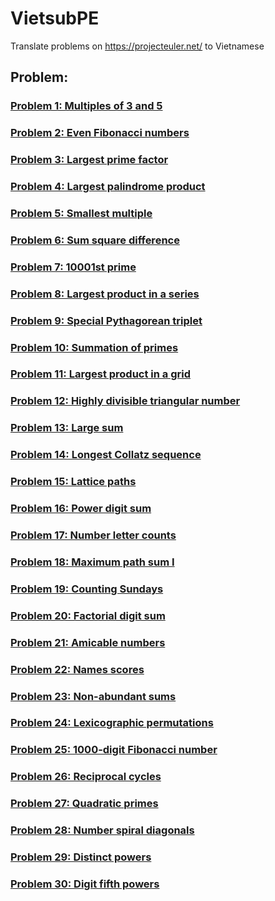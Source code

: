 # VietsubPE
Translate problems on https://projecteuler.net/ to Vietnamese

## Problem:
	
### [Problem 1: Multiples of 3 and 5](http://htmlpreview.github.io/?https://github.com/dosontung007/VietsubPE/blob/master/Problem%201%20-%20Project%20Euler.html)
### [Problem 2: Even Fibonacci numbers](http://htmlpreview.github.io/?https://github.com/dosontung007/VietsubPE/blob/master/Problem%202%20-%20Project%20Euler.html)
### [Problem 3: Largest prime factor](http://htmlpreview.github.io/?https://github.com/dosontung007/VietsubPE/blob/master/Problem%203%20-%20Project%20Euler.html)
### [Problem 4: Largest palindrome product](http://htmlpreview.github.io/?https://github.com/dosontung007/VietsubPE/blob/master/Problem%204%20-%20Project%20Euler.html)
### [Problem 5: Smallest multiple](http://htmlpreview.github.io/?https://github.com/dosontung007/VietsubPE/blob/master/Problem%205%20-%20Project%20Euler.html)
### [Problem 6: Sum square difference](http://htmlpreview.github.io/?https://github.com/dosontung007/VietsubPE/blob/master/Problem%206%20-%20Project%20Euler.html)
### [Problem 7: 10001st prime](http://htmlpreview.github.io/?https://github.com/dosontung007/VietsubPE/blob/master/Problem%207%20-%20Project%20Euler.html)
### [Problem 8: Largest product in a series](http://htmlpreview.github.io/?https://github.com/dosontung007/VietsubPE/blob/master/Problem%208%20-%20Project%20Euler.html)
### [Problem 9: Special Pythagorean triplet](http://htmlpreview.github.io/?https://github.com/dosontung007/VietsubPE/blob/master/Problem%209%20-%20Project%20Euler.html)
### [Problem 10: Summation of primes](http://htmlpreview.github.io/?https://github.com/dosontung007/VietsubPE/blob/master/Problem%2010%20-%20Project%20Euler.html)
### [Problem 11: Largest product in a grid](http://htmlpreview.github.io/?https://github.com/dosontung007/VietsubPE/blob/master/Problem%2011%20-%20Project%20Euler.html)
### [Problem 12: Highly divisible triangular number](http://htmlpreview.github.io/?https://github.com/dosontung007/VietsubPE/blob/master/Problem%2012%20-%20Project%20Euler.html)
### [Problem 13: Large sum](http://htmlpreview.github.io/?https://github.com/dosontung007/VietsubPE/blob/master/Problem%2013%20-%20Project%20Euler.html)
### [Problem 14: Longest Collatz sequence](http://htmlpreview.github.io/?https://github.com/dosontung007/VietsubPE/blob/master/Problem%2014%20-%20Project%20Euler.html)
### [Problem 15: Lattice paths](http://htmlpreview.github.io/?https://github.com/dosontung007/VietsubPE/blob/master/Problem%2015%20-%20Project%20Euler.html)
### [Problem 16: Power digit sum](http://htmlpreview.github.io/?https://github.com/dosontung007/VietsubPE/blob/master/Problem%2016%20-%20Project%20Euler.html)
### [Problem 17: Number letter counts](http://htmlpreview.github.io/?https://github.com/dosontung007/VietsubPE/blob/master/Problem%2017%20-%20Project%20Euler.html)
### [Problem 18: Maximum path sum I](http://htmlpreview.github.io/?https://github.com/dosontung007/VietsubPE/blob/master/Problem%2018%20-%20Project%20Euler.html)
### [Problem 19: Counting Sundays](http://htmlpreview.github.io/?https://github.com/dosontung007/VietsubPE/blob/master/Problem%2019%20-%20Project%20Euler.html)
### [Problem 20: Factorial digit sum](http://htmlpreview.github.io/?https://github.com/dosontung007/VietsubPE/blob/master/Problem%2020%20-%20Project%20Euler.html)
### [Problem 21: Amicable numbers](http://htmlpreview.github.io/?https://github.com/dosontung007/VietsubPE/blob/master/Problem%2021%20-%20Project%20Euler.html)
### [Problem 22: Names scores](http://htmlpreview.github.io/?https://github.com/dosontung007/VietsubPE/blob/master/Problem%2022%20-%20Project%20Euler.html)
### [Problem 23: Non-abundant sums](http://htmlpreview.github.io/?https://github.com/dosontung007/VietsubPE/blob/master/Problem%2023%20-%20Project%20Euler.html)
### [Problem 24: Lexicographic permutations](http://htmlpreview.github.io/?https://github.com/dosontung007/VietsubPE/blob/master/Problem%2024%20-%20Project%20Euler.html)
### [Problem 25: 1000-digit Fibonacci number](http://htmlpreview.github.io/?https://github.com/dosontung007/VietsubPE/blob/master/Problem%2025%20-%20Project%20Euler.html)
### [Problem 26: Reciprocal cycles](http://htmlpreview.github.io/?https://github.com/dosontung007/VietsubPE/blob/master/Problem%2026%20-%20Project%20Euler.html)
### [Problem 27: Quadratic primes](http://htmlpreview.github.io/?https://github.com/dosontung007/VietsubPE/blob/master/Problem%2027%20-%20Project%20Euler.html)
### [Problem 28: Number spiral diagonals](http://htmlpreview.github.io/?https://github.com/dosontung007/VietsubPE/blob/master/Problem%2028%20-%20Project%20Euler.html)
### [Problem 29: Distinct powers](http://htmlpreview.github.io/?https://github.com/dosontung007/VietsubPE/blob/master/Problem%2029%20-%20Project%20Euler.html)
### [Problem 30: Digit fifth powers](http://htmlpreview.github.io/?https://github.com/dosontung007/VietsubPE/blob/master/Problem%2030%20-%20Project%20Euler.html)